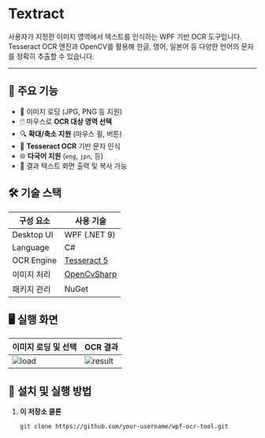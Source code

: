 ﻿# Textract

사용자가 지정한 이미지 영역에서 텍스트를 인식하는 WPF 기반 OCR 도구입니다.  
Tesseract OCR 엔진과 OpenCV를 활용해 한글, 영어, 일본어 등 다양한 언어의 문자를 정확히 추출할 수 있습니다.

---

## 📌 주요 기능

- 📁 이미지 로딩 (JPG, PNG 등 지원)
- 🖱️ 마우스로 **OCR 대상 영역 선택**
- 🔍 **확대/축소 지원** (마우스 휠, 버튼)
- 🧠 **Tesseract OCR** 기반 문자 인식
- 🌐 **다국어 지원** (`eng`, `jpn`, 등)
- 📝 결과 텍스트 화면 출력 및 복사 가능

## 🛠️ 기술 스택

| 구성 요소       | 사용 기술 |
|----------------|-----------|
| Desktop UI     | WPF (.NET 9) |
| Language       | C# |
| OCR Engine     | [Tesseract 5](https://github.com/tesseract-ocr/tesseract) |
| 이미지 처리     | [OpenCvSharp](https://github.com/shimat/opencvsharp) |
| 패키지 관리     | NuGet |

## 🖥️ 실행 화면

| 이미지 로딩 및 선택 | OCR 결과 |
|----------------------|-----------|
| ![load](./img/load.png) | ![result](./img/result.png) |

## 🚀 설치 및 실행 방법

1. **이 저장소 클론**
   ```bash
   git clone https://github.com/your-username/wpf-ocr-tool.git